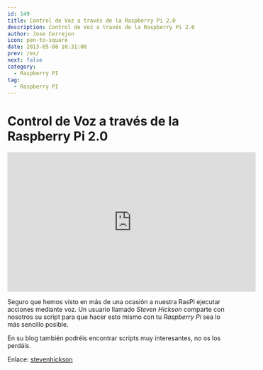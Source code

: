 ```yaml
---
id: 149
title: Control de Voz a través de la Raspberry Pi 2.0
description: Control de Voz a través de la Raspberry Pi 2.0
author: Jose Cerrejon
icon: pen-to-square
date: 2013-05-08 10:31:00
prev: /es/
next: false
category:
  - Raspberry PI
tag:
  - Raspberry PI
---
```


# Control de Voz a través de la Raspberry Pi 2.0

<iframe width="560" height="315" src="http://www.youtube.com/embed/SuD42ZPOto8" frameborder="0" allowfullscreen></iframe>

Seguro que hemos visto en más de una ocasión a nuestra RasPi ejecutar acciones mediante voz. Un usuario llamado *Steven Hickson* comparte con nosotros su script para que hacer esto mismo con tu *Raspberry Pi* sea lo más sencillo posible.

En su blog también podréis encontrar scripts muy interesantes, no os los perdáis.

Enlace: [stevenhickson](http://stevenhickson.blogspot.com.es/2013/05/voice-command-v20-for-raspberry-pi.html)